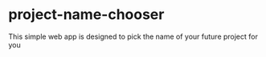 # project-name-chooser
This simple web app is designed to pick the name of your future project for you
